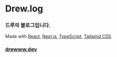 # Drew.log

### 드루의 블로그입니다. <br/>

Made with [React](https://react.dev/), [Next.js](https://nextjs.org/), [TypeScript](https://www.typescriptlang.org/), [Tailwind CSS](https://tailwindcss.com/).

### [drewww.dev](https://www.drewww.dev/)
